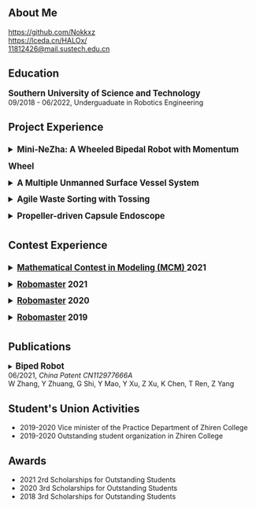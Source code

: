 ## About Me
https://github.com/Nokkxz  
https://lceda.cn/HALOx/  
11812426@mail.sustech.edu.cn  

## Education
<strong style="font-size:1.2em">Southern University of Science and Technology</strong><br>
09/2018 - 06/2022, Underguaduate in Robotics Engineering  

## Project Experience  
<details>
<summary style="line-height:2em;font-size:1.2em;"><strong>Mini-NeZha: A Wheeled Bipedal Robot with Momentum Wheel</strong></summary>
10/2020 - 06/2021, <a href="https://www.wzhanglab.site/" target="_blank">CLEAR Lab</a>
<ul>
<li>Participated in mechanical design of the robot.</li>
<li>Implemented the electric control system of the robot (motor selection and control, high-speed CAN bus communication, etc.) based on STM32 MCU and UpBoard with Linux.</li>
<li>Constructed the multithreaded <a href="https://github.com/Nokkxz/Mini-Nezha" target="_blank">code framework</a> based on C++ object-oriented programming and finite state machine.</li>
<li>Built a simplified simulation model of the robot in Simulink, designed a <a href="https://github.com/Nokkxz/Mini-Nezha-Control" target="_blank">model-based LQR controller</a> and realized trajectory, speed, tilt, squat, and jump control of the robot.</li>
<li>Received the “Special Funds for the Cultivation of Guangdong College Students’ Scientific and Technological Innovation”</li>
</ul>
<img src="/Pictures/Mini-Nezha.png" width="216" height="167"/>
<img src="/Pictures/Mini-Nezha_1.png" width="216" height="167"/>
</details>

<details>
<summary style="line-height:2em;font-size:1.2em;"><strong>A Multiple Unmanned Surface Vessel System</strong></summary>
12/2019 - 06/2020, <a href="https://www.wzhanglab.site/" target="_blank">CLEAR Lab</a>
<ul>
<li>Implemented a <a href="https://github.com/Nokkxz/Vessel" target="_blank">real-time operating system</a> for the vessel with RT-thread.</li>
<li>Accomplished GPS+IMU data processing, real-time speed control of multiple propellers and the docking control between two vessels with servos.</li>
<li>Realized localization between vessels based on OpenCV and AprilTag.</li>
<li>Selected as the “National College Students’ Innovative Entrepreneurial Training Program”.</li>
</ul>
<img src="/Pictures/Vessel.png" width="269" height="151"/>
<img src="/Pictures/Vessel_1.png" width="216" height="151"/>
</details>

<details>
<summary style="line-height:2em;font-size:1.2em;"><strong>Agile Waste Sorting with Tossing</strong></summary>
<a href="https://github.com/Nokkxz/ME336-Yellow-Team-Project" target="_blank">
A Garbage Sorting System Based on Visual Recognition and Robotic Arm Throwing</a>
<ul>
<li>Implement the automatic collection and cleaning of garbage data based on MOG2 algorithm.</li>
<li>Deployed and trained YOLOv5 object detection neural network with teammates.</li>
<li>Accomplished inverse kinematics and path planning of the Franka robotic arm and control of a pneumatic gripper with teammates.</li>
</ul>
<img src="/Pictures/WasteSorting.png" width="258" height="163"/>
<img src="/Pictures/WasteSorting_1.png" width="245" height="115"/>
</details>

<details>
<summary style="line-height:2em;font-size:1.2em;"><strong>Propeller-driven Capsule Endoscope</strong></summary>
<ul>
<li>Built the <a href="https://github.com/Nokkxz/Capsule-Endoscope" target="_blank">hydrodynamic model</a> of the propeller-driven capsule endoscope, implemented its simulation with Matlab.</li>
<li>Realized <a href="https://github.com/Nokkxz/Capsule-Endoscope" target="_blank">pose and speed control</a> of the capsule with PID and LQR controller in simulation.</li>
</ul>
<img src="/Pictures/Capsule.png" width="156" height="79"/>
<img src="/Pictures/Capsule_2.png" width="193" height="120"/>
<img src="/Pictures/Capsule_1.png" width="210" height="120"/>
</details>

## Contest Experience  
<details>
<summary style="line-height:2em;font-size:1.2em;"><strong><a href="https://www.comap.com/undergraduate/contests/mcm/instructions.php" target="_blank">Mathematical Contest in Modeling (MCM) </a> 2021</strong></summary>
<a href="https://github.com/Nokkxz/2021MCM-B" target="_blank">Paper</a>
<ul>
<li>Modeled and solved a drones deployment problem by big data analysis, cellular automata, MTSP, nonlinear integer programming, Genetic Algorithm.</li>
<li>Meritorious Winner (top 6.27% among 4487 teams).</li>
</ul>
<img src="/Pictures/MCM.png" width="472" height="182"/>
</details>

<details>
<summary style="line-height:2em;font-size:1.2em;"><strong><a href="https://www.robomaster.com/en-US" target="_blank">Robomaster</a> 2021</strong></summary>
<a href="https://github.com/Artinx-Algorithm-Group" target="_blank">Algorithm Group</a>, 
<a href="https://github.com/Sustech-Artinx" target="_blank">The Artinx Robotics Team</a>
<ul>
<li>Worked on vision-based armor detection algorithms based on ROS and OpenCV.</li>
<li>1st prize in the Final Tournament (one of 16 finalist teams among over 400 universities).</li>
<li>1st prize in the Regional Competition.</li>
<li>1st prize in the University League Competition.</li>
</ul>
<img src="/Pictures/rm2021.png" width="256" height="166"/>
</details>

<details>
<summary style="line-height:2em;font-size:1.2em;"><strong><a href="https://www.robomaster.com/en-US" target="_blank">Robomaster</a> 2020</strong></summary>
Leader of the Dart System Group, 
<a href="https://github.com/Sustech-Artinx" target="_blank">The Artinx Robotics Team</a>
<ul>
<li>Led a group of 5 students and achieved the mechanical design of the Dart and its Launcher.</li>
<li>Designed and soldered the <a href="https://oshwhub.com/HALOx/missile_0" target="_blank">printed circuit board</a> (PCB) of the Dart.</li>
<li>Realized rudder control of the Dart by PID and <a href="https://github.com/Nokkxz/RM2020-Dart" target="_blank">electric control of the Launcher</a>.</li>
<li>Realized rapid infrared guidance by visual algorithms based on OpenCV.</li>
<li>Programmed a <a href="https://github.com/Nokkxz/RM2020-Dart" target="_blank">ground station application</a> based on Qt, realized TCP network communication and flight data record and display.</li>
<li>1st prize for electric control & 3rd prize for algorithm in the Online Assessment.</li>
</ul>
<img src="/Pictures/Dart.png" width="273" height="182"/>
</details>

<details>
<summary style="line-height:2em;font-size:1.2em;"><strong><a href="https://www.robomaster.com/en-US" target="_blank">Robomaster</a> 2019</strong></summary>
Electric Control Group, 
<a href="https://github.com/Sustech-Artinx" target="_blank">The Artinx Robotics Team</a>
<ul>
<li>Learnt mechanical design and manufacture with SolidWorks.</li>
<li>Learnt embedded system and electric control based on STM32.</li>
<li>3rd prize in the Regional Competition.</li>
</ul>
</details>

## Publications
<details>
<summary><strong style="font-size:1.2em">Biped Robot</strong><br>
06/2021, <i>China Patent CN112977666A</i><br>
W Zhang, Y Zhuang, G Shi, Y Mao, Y Xu, Z Xu, K Chen, T Ren, Z Yang</summary>
<ul><li>The invention discloses a biped robot which comprises a main body, two leg structures and two balancing parts.</li></ul>
<img src="/Pictures/Patent.png" width="159" height="205"/>
</details>

## Student's Union Activities
- 2019-2020 Vice minister of the Practice Department of Zhiren College  
- 2019-2020 Outstanding student organization in Zhiren College  

## Awards
- 2021 2rd Scholarships for Outstanding Students  
- 2020 3rd Scholarships for Outstanding Students  
- 2018 3rd Scholarships for Outstanding Students  
  
  
